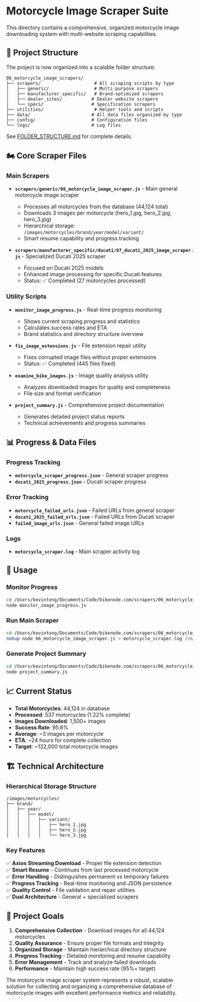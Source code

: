 # Motorcycle Image Scraper Suite

This directory contains a comprehensive, organized motorcycle image downloading system with multi-website scraping capabilities.

## 📁 Project Structure

The project is now organized into a scalable folder structure:

```
06_motorcycle_image_scrapers/
├── scrapers/                    # All scraping scripts by type
│   ├── generic/                 # Multi-purpose scrapers
│   ├── manufacturer_specific/   # Brand-optimized scrapers
│   ├── dealer_sites/           # Dealer website scrapers
│   └── specs/                  # Specification scrapers
├── utilities/                   # Helper tools and scripts
├── data/                       # All data files organized by type
├── config/                     # Configuration files
└── logs/                       # Log files
```

See [FOLDER_STRUCTURE.md](FOLDER_STRUCTURE.md) for complete details.

## 🏍️ Core Scraper Files

### Main Scrapers
- **`scrapers/generic/06_motorcycle_image_scraper.js`** - Main general motorcycle image scraper
  - Processes all motorcycles from the database (44,124 total)
  - Downloads 3 images per motorcycle (hero_1.jpg, hero_2.jpg, hero_3.jpg)
  - Hierarchical storage: `/images/motorcycles/brand/year/model/variant/`
  - Smart resume capability and progress tracking

- **`scrapers/manufacturer_specific/ducati/07_ducati_2025_image_scraper.js`** - Specialized Ducati 2025 scraper
  - Focused on Ducati 2025 models
  - Enhanced image processing for specific Ducati features
  - Status: ✅ Completed (27 motorcycles processed)

### Utility Scripts
- **`monitor_image_progress.js`** - Real-time progress monitoring
  - Shows current scraping progress and statistics
  - Calculates success rates and ETA
  - Brand statistics and directory structure overview

- **`fix_image_extensions.js`** - File extension repair utility
  - Fixes corrupted image files without proper extensions
  - Status: ✅ Completed (445 files fixed)

- **`examine_bike_images.js`** - Image quality analysis utility
  - Analyzes downloaded images for quality and completeness
  - File size and format verification

- **`project_summary.js`** - Comprehensive project documentation
  - Generates detailed project status reports
  - Technical achievements and progress summaries

## 📊 Progress & Data Files

### Progress Tracking
- **`motorcycle_scraper_progress.json`** - General scraper progress
- **`ducati_2025_progress.json`** - Ducati scraper progress

### Error Tracking
- **`motorcycle_failed_urls.json`** - Failed URLs from general scraper
- **`ducati_2025_failed_urls.json`** - Failed URLs from Ducati scraper
- **`failed_image_urls.json`** - General failed image URLs

### Logs
- **`motorcycle_scraper.log`** - Main scraper activity log

## 🚀 Usage

### Monitor Progress
```bash
cd /Users/kevintong/Documents/Code/bikenode.com/scrapers/06_motorcycle_image_scrapers
node monitor_image_progress.js
```

### Run Main Scraper
```bash
cd /Users/kevintong/Documents/Code/bikenode.com/scrapers/06_motorcycle_image_scrapers
nohup node 06_motorcycle_image_scraper.js > motorcycle_scraper.log 2>&1 &
```

### Generate Project Summary
```bash
cd /Users/kevintong/Documents/Code/bikenode.com/scrapers/06_motorcycle_image_scrapers
node project_summary.js
```

## 📈 Current Status

- **Total Motorcycles**: 44,124 in database
- **Processed**: 537 motorcycles (1.22% complete)
- **Images Downloaded**: 1,500+ images
- **Success Rate**: 95.6%
- **Average**: ~3 images per motorcycle
- **ETA**: ~24 hours for complete collection
- **Target**: ~132,000 total motorcycle images

## 🏗️ Technical Architecture

### Hierarchical Storage Structure
```
/images/motorcycles/
├── brand/
│   ├── year/
│   │   ├── model/
│   │   │   ├── variant/
│   │   │   │   ├── hero_1.jpg
│   │   │   │   ├── hero_2.jpg
│   │   │   │   └── hero_3.jpg
```

### Key Features
✅ **Axios Streaming Download** - Proper file extension detection  
✅ **Smart Resume** - Continues from last processed motorcycle  
✅ **Error Handling** - Distinguishes permanent vs temporary failures  
✅ **Progress Tracking** - Real-time monitoring and JSON persistence  
✅ **Quality Control** - File validation and repair utilities  
✅ **Dual Architecture** - General + specialized scrapers  

## 🎯 Project Goals

1. **Comprehensive Collection** - Download images for all 44,124 motorcycles
2. **Quality Assurance** - Ensure proper file formats and integrity
3. **Organized Storage** - Maintain hierarchical directory structure
4. **Progress Tracking** - Detailed monitoring and resume capability
5. **Error Management** - Track and analyze failed downloads
6. **Performance** - Maintain high success rate (95%+ target)

The motorcycle image scraper system represents a robust, scalable solution for collecting and organizing a comprehensive database of motorcycle images with excellent performance metrics and reliability.
